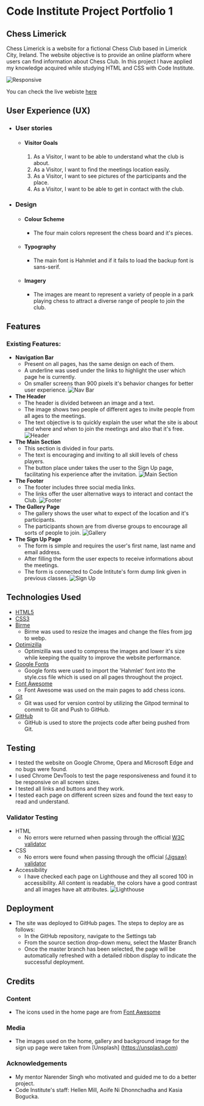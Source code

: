 # Code Institute Project Portfolio 1 
## Chess Limerick
Chess Limerick is a website for a fictional Chess Club based in Limerick City, Ireland. The website objective is to provide an online platform where users can find information about Chess Club. In this project I have applied my knowledge acquired while studying HTML and CSS with Code Institute.

![Responsive](docs/doc-ami-responsive.jpg)

You can check the live webiste [here](https://giozak.github.io/ChessLimerick-P1/)

## User Experience (UX)

-   ### User stories

    -   #### Visitor Goals

        1. As a Visitor, I want to be able to understand what the club is about.  
        2. As a Visitor, I want to find the meetings location easily.
        3. As a Visitor, I want to see pictures of the participants and the place.
        4. As a Visitor, I want to be able to get in contact with the club.
   
-   ### Design
    -   #### Colour Scheme
        -   The four main colors represent the chess board and it's pieces.
    -   #### Typography
        -   The main font is Hahmlet and if it fails to load the backup font is sans-serif.
    -   #### Imagery
        -   The images are meant to represent a variety of people in a park playing chess to attract a diverse range of people to join the club.


## Features 

### Existing Features:
- __Navigation Bar__
  - Present on all pages, has the same design on each of them.
  - A underline was used under the links to highlight the user which page he is currently.
  - On smaller screens than 900 pixels it's behavior changes for better user experience.
![Nav Bar](docs/nav-bar-normal-res.jpg)
- __The Header__
  - The header is divided between an image and a text.
  - The image shows two people of different ages to invite people from all ages to the meetings.
  - The text objective is to quickly explain the user what the site is about and where and when to join the meetings and also that it's free.
![Header](docs/doc-header-normal-res.jpg)
- __The Main Section__
  - This section is divided in four parts.
  - The text is encouraging and inviting to all skill levels of chess players. 
  - The button place under takes the user to the Sign Up page, facilitating his experience after the invitation.
![Main Section](docs/doc-main-normal-res.jpg)
- __The Footer__ 
  - The footer includes three social media links. 
  - The links offer the user alternative ways to interact and contact the Club.
![Footer](docs/doc-footer.jpg)
- __The Gallery Page__
  - The gallery shows the user what to expect of the location and it's participants. 
  - The participants shown are from diverse groups to encourage all sorts of people to join. 
![Gallery](docs/doc-gallery.jpg)
- __The Sign Up Page__
  - The form is simple and requires the user's first name, last name and email address.
  - After filling the form the user expects to receive informations about the meetings.
  - The form is connected to Code Intitute's form dump link given in previous classes.
![Sign Up](docs/doc-signup.jpg)

## Technologies Used

-   [HTML5](https://en.wikipedia.org/wiki/HTML5)
-   [CSS3](https://en.wikipedia.org/wiki/Cascading_Style_Sheets)
-   [Birme](https://www.birme.net)
    - Birme was used to resize the images and change the files from jpg to webp.
-   [Optimizilla](https://imagecompressor.com/)
    - Optimizilla was used to compress the images and lower it's size while keeping the quality to improve the website performance.
-   [Google Fonts](https://fonts.google.com/)
    - Google fonts were used to import the 'Hahmlet' font into the style.css file which is used on all pages throughout the project.
-   [Font Awesome](https://fontawesome.com/)
    - Font Awesome was used on the main pages to add chess icons.
-   [Git](https://git-scm.com/)
    - Git was used for version control by utilizing the Gitpod terminal to commit to Git and Push to GitHub.
-   [GitHub](https://github.com/)
    - GitHub is used to store the projects code after being pushed from Git.


## Testing
- I tested the website on Google Chrome, Opera and Microsoft Edge and no bugs were found.
- I used Chrome DevTools to test the page responsiveness and found it to be responsive on all screen sizes.
- I tested all links and buttons and they work.
- I tested each page on different screen sizes and found the text easy to read and understand.
### Validator Testing
- HTML
  - No errors were returned when passing through the official [W3C validator](https://validator.w3.org/nu/?showsource=yes&doc=https%3A%2F%2Fgiozak.github.io%2FChessLimerick-P1%2F)
- CSS
  - No errors were found when passing through the official [(Jigsaw) validator](https://jigsaw.w3.org/css-validator/validator?uri=https%3A%2F%2Fgiozak.github.io%2FChessLimerick-P1%2Findex.html&profile=css3svg&usermedium=all&warning=1&vextwarning=)
- Accessibility
  - I have checked each page on Lighthouse and they all scored 100 in accessibility. All content is readable, the colors have a good contrast and all images have alt attributes.
![Lighthouse](docs/doc-lighthouse.jpg)

## Deployment
- The site was deployed to GitHub pages. The steps to deploy are as follows: 
  - In the GitHub repository, navigate to the Settings tab 
  - From the source section drop-down menu, select the Master Branch
  - Once the master branch has been selected, the page will be automatically refreshed with a detailed ribbon display to indicate the successful deployment. 

## Credits 

### Content 
- The icons used in the home page are from [Font Awesome](https://fontawesome.com/)
### Media
- The images used on the home, gallery and background image for the sign up page were taken from [Unsplash] (https://unsplash.com)
### Acknowledgements
- My mentor Narender Singh who motivated and guided me to do a better project.
- Code Institute's staff: Hellen Mill, Aoife Ni Dhonnchadha and Kasia Bogucka.
